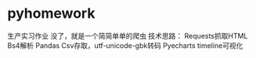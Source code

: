 # pyhomework
生产实习作业
没了，就是一个简简单单的爬虫
技术思路：
Requests抓取HTML
Bs4解析
Pandas Csv存取，utf-unicode-gbk转码
Pyecharts timeline可视化
